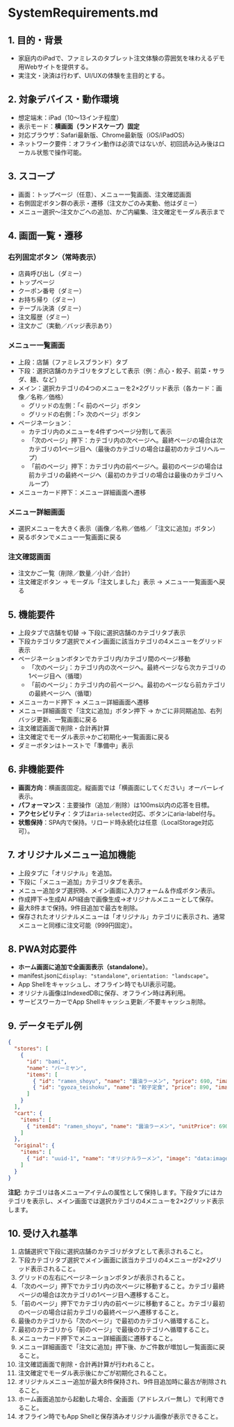 # SystemRequirements.md

## 1. 目的・背景
- 家庭内のiPadで、ファミレスのタブレット注文体験の雰囲気を味わえるデモ用Webサイトを提供する。
- 実注文・決済は行わず、UI/UXの体験を主目的とする。

## 2. 対象デバイス・動作環境
- 想定端末：iPad（10〜13インチ程度）
- 表示モード：**横画面（ランドスケープ）固定**
- 対応ブラウザ：Safari最新版、Chrome最新版（iOS/iPadOS）
- ネットワーク要件：オフライン動作は必須ではないが、初回読み込み後はローカル状態で操作可能。

## 3. スコープ
- 画面：トップページ（任意）、メニュー一覧画面、注文確認画面
- 右側固定ボタン群の表示・遷移（注文かごのみ実動、他はダミー）
- メニュー選択〜注文かごへの追加、かご内編集、注文確定モーダル表示まで

## 4. 画面一覧・遷移
### 右列固定ボタン（常時表示）
- 店員呼び出し（ダミー）
- トップページ
- クーポン番号（ダミー）
- お持ち帰り（ダミー）
- テーブル決済（ダミー）
- 注文履歴（ダミー）
- 注文かご（実動／バッジ表示あり）

### メニュー一覧画面
- 上段：店舗（ファミレスブランド）タブ
- 下段：選択店舗のカテゴリをタブとして表示（例：点心・餃子、前菜・サラダ、麺、など）
- メイン：選択カテゴリの4つのメニューを2×2グリッド表示（各カード：画像／名称／価格）
  - グリッドの左側：「< 前のページ」ボタン
  - グリッドの右側：「> 次のページ」ボタン
- ページネーション：
  - カテゴリ内のメニューを4件ずつページ分割して表示
  - 「次のページ」押下：カテゴリ内の次ページへ。最終ページの場合は次カテゴリの1ページ目へ（最後のカテゴリの場合は最初のカテゴリへループ）
  - 「前のページ」押下：カテゴリ内の前ページへ。最初のページの場合は前カテゴリの最終ページへ（最初のカテゴリの場合は最後のカテゴリへループ）
- メニューカード押下：メニュー詳細画面へ遷移

### メニュー詳細画面
- 選択メニューを大きく表示（画像／名称／価格／「注文に追加」ボタン）
- 戻るボタンでメニュー一覧画面に戻る

### 注文確認画面
- 注文かご一覧（削除／数量／小計／合計）
- 注文確定ボタン → モーダル「注文しました」表示 → メニュー一覧画面へ戻る

## 5. 機能要件
- 上段タブで店舗を切替 → 下段に選択店舗のカテゴリタブ表示
- 下段カテゴリタブ選択でメイン画面に該当カテゴリの4メニューをグリッド表示
- ページネーションボタンでカテゴリ内/カテゴリ間のページ移動
  - 「次のページ」：カテゴリ内の次ページへ。最終ページなら次カテゴリの1ページ目へ（循環）
  - 「前のページ」：カテゴリ内の前ページへ。最初のページなら前カテゴリの最終ページへ（循環）
- メニューカード押下 → メニュー詳細画面へ遷移
- メニュー詳細画面で「注文に追加」ボタン押下 → かごに非同期追加、右列バッジ更新、一覧画面に戻る
- 注文確認画面で削除・合計再計算
- 注文確定でモーダル表示→かご初期化→一覧画面に戻る
- ダミーボタンはトーストで「準備中」表示

## 6. 非機能要件
- **画面方向**：横画面固定。縦画面では「横画面にしてください」オーバーレイ表示。
- **パフォーマンス**：主要操作（追加／削除）は100ms以内の応答を目標。
- **アクセシビリティ**：タブは`aria-selected`対応、ボタンにaria-label付与。
- **状態保持**：SPA内で保持。リロード時永続化は任意（LocalStorage対応可）。

## 7. オリジナルメニュー追加機能
- 上段タブに「オリジナル」を追加。
- 下段に「メニュー追加」カテゴリタブを表示。
- メニュー追加タブ選択時、メイン画面に入力フォーム＆作成ボタン表示。
- 作成押下→生成AI API経由で画像生成→オリジナルメニューとして保存。
- 最大8件まで保持。9件目追加で最古を削除。
- 保存されたオリジナルメニューは「オリジナル」カテゴリに表示され、通常メニューと同様に注文可能（999円固定）。

## 8. PWA対応要件
- **ホーム画面に追加で全画面表示（standalone）**。
- manifest.jsonに`display: "standalone"`, `orientation: "landscape"`。
- App Shellをキャッシュし、オフライン時でもUI表示可能。
- オリジナル画像はIndexedDBに保存、オフライン時は再利用。
- サービスワーカーでApp Shellキャッシュ更新／不要キャッシュ削除。

## 9. データモデル例
```json
{
  "stores": [
    {
      "id": "bami",
      "name": "バーミヤン",
      "items": [
        { "id": "ramen_shoyu", "name": "醤油ラーメン", "price": 690, "image": "/img/ramen.jpg", "category": "ラーメン" },
        { "id": "gyoza_teishoku", "name": "餃子定食", "price": 890, "image": "/img/gyoza.jpg", "category": "定食" }
      ]
    }
  ],
  "cart": {
    "items": [
      { "itemId": "ramen_shoyu", "name": "醤油ラーメン", "unitPrice": 690, "qty": 1, "image": "/img/ramen.jpg" }
    ]
  },
  "original": {
    "items": [
      { "id": "uuid-1", "name": "オリジナルラーメン", "image": "data:image/png;base64,...", "createdAt": 173829283 }
    ]
  }
}
```

**注記**: カテゴリは各メニューアイテムの属性として保持します。下段タブにはカテゴリを表示し、メイン画面では選択カテゴリの4メニューを2×2グリッド表示します。

## 10. 受け入れ基準
1. 店舗選択で下段に選択店舗のカテゴリがタブとして表示されること。
2. 下段カテゴリタブ選択でメイン画面に該当カテゴリの4メニューが2×2グリッド表示されること。
3. グリッドの左右にページネーションボタンが表示されること。
4. 「次のページ」押下でカテゴリ内の次ページに移動すること。カテゴリ最終ページの場合は次カテゴリの1ページ目へ遷移すること。
5. 「前のページ」押下でカテゴリ内の前ページに移動すること。カテゴリ最初のページの場合は前カテゴリの最終ページへ遷移すること。
6. 最後のカテゴリから「次のページ」で最初のカテゴリへ循環すること。
7. 最初のカテゴリから「前のページ」で最後のカテゴリへ循環すること。
8. メニューカード押下でメニュー詳細画面に遷移すること。
9. メニュー詳細画面で「注文に追加」押下後、かご件数が増加し一覧画面に戻ること。
10. 注文確認画面で削除・合計再計算が行われること。
11. 注文確定でモーダル表示後にかごが初期化されること。
12. オリジナルメニュー追加が最大8件保持され、9件目追加時に最古が削除されること。
13. ホーム画面追加から起動した場合、全画面（アドレスバー無し）で利用できること。
14. オフライン時でもApp Shellと保存済みオリジナル画像が表示できること。
